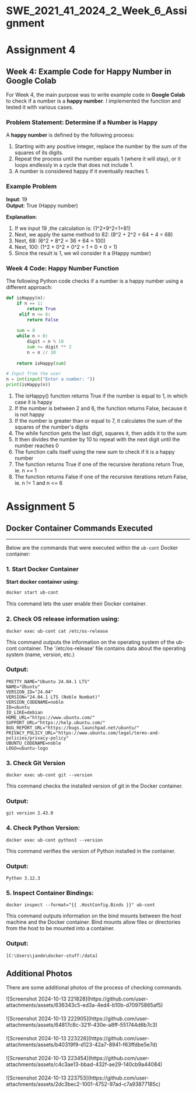 # SWE_2021_41_2024_2_Week_6_Assignment


# Assignment 4


## Week 4: Example Code for Happy Number in Google Colab
For Week 4, the main purpose was to write example code in **Google Colab** to check if a number is a **happy number**. I implemented the function and tested it with various cases.


### Problem Statement: Determine if a Number is Happy
A **happy number** is defined by the following process:
1. Starting with any positive integer, replace the number by the sum of the squares of its digits.
2. Repeat the process until the number equals 1 (where it will stay), or it loops endlessly in a cycle that does not include 1.
3. A number is considered happy if it eventually reaches 1.

### Example Problem
**Input**: 19  
**Output**: True (Happy number)

**Explanation**:
1. If we input 19 ,the calculation is: (1^2+9^2=1+81\)
2. Next, we apply the same method to 82:   (8^2 + 2^2 = 64 + 4 = 68\)
3. Next, 68: (6^2 + 8^2 = 36 + 64 = 100\)
4. Next, 100: (1^2 + 0^2 + 0^2 = 1 + 0 + 0 = 1\)
5. Since the result is 1, we wil consider it a (Happy number)

### Week 4 Code: Happy Number Function
The following Python code checks if a number is a happy number using a different approach:

```python
def isHappy(n):
    if n == 1:
        return True
     elif n <= 6:
        return False
    
    sum = 0
    while n > 0:
        digit = n % 10
        sum += digit ** 2
        n = n // 10
        
    return isHappy(sum)

# Input from the user
n = int(input("Enter a number: "))
print(isHappy(n))
```

1. The isHappy() function returns True if the number is equal to 1, in which case it is happy
2. If the number is between 2 and 6, the function returns False, because it is not happy
3. If the number is greater than or equal to 7, it calculates the sum of the squares of the number's digits
4. The while function gets the last digit, squares it, then adds it to the sum
5. It then divides the number by 10 to repeat with the next digit until the number reaches 0
6. The function calls itself using the new sum to check if it is a happy number
7. The function returns True if one of the recursive iterations return True, ie. n == 1
8. The function returns False if one of the recursive iterations return False, ie. n != 1 and n <= 6

# Assignment 5
## Docker Container Commands Executed
---
Below are the commands that were executed within the `ub-cont` Docker container:

### 1. Start Docker Container
**Start docker container using:**
```bash
docker start ub-cont
```
This command lets the user enable their Docker container.
### 2. Check OS release information using:
```
docker exec ub-cont cat /etc/os-release
```
This command outputs the information on the operating system of the ub-cont container. The '/etc/os-release' file contains data about the operating system (name, version, etc.)

### Output:
```
PRETTY_NAME="Ubuntu 24.04.1 LTS"
NAME="Ubuntu"
VERSION_ID="24.04"
VERSION="24.04.1 LTS (Noble Numbat)"
VERSION_CODENAME=noble
ID=ubuntu
ID_LIKE=debian
HOME_URL="https://www.ubuntu.com/"
SUPPORT_URL="https://help.ubuntu.com/"
BUG_REPORT_URL="https://bugs.launchpad.net/ubuntu/"
PRIVACY_POLICY_URL="https://www.ubuntu.com/legal/terms-and-policies/privacy-policy"
UBUNTU_CODENAME=noble
LOGO=ubuntu-logo
```


### 3. Check Git Version
```
docker exec ub-cont git --version
```
This command checks the installed version of git in the Docker container.
### Output:
```
git version 2.43.0
```

### 4. Check Python Version:
```
docker exec ub-cont python3 --version
```
This command verifies the version of Python installed in the container.
### Output:
```
Python 3.12.3
```
### 5. Inspect Container Bindings:
```
docker inspect --format="{{ .HostConfig.Binds }}" ub-cont
```
This command outputs information on the bind mounts between the host machine and the Docker container. Bind mounts allow files or directories from the host to be mounted into a container.
### Output:
```
[C:\Users\jando\docker-stuff:/data]
```
## Additional Photos
There are some additional photos of the process of checking commands.
<div style="margin-bottom: 20px;">
    ![Screenshot 2024-10-13 221828](https://github.com/user-attachments/assets/636343c5-ed3a-4ed4-b10b-d70975865af5)
</div>
<div style="margin-bottom: 20px;">
    ![Screenshot 2024-10-13 222905](https://github.com/user-attachments/assets/64817c8c-321f-430e-a8ff-551744d6b7c3)
</div>
<div style="margin-bottom: 20px;">
    ![Screenshot 2024-10-13 223226](https://github.com/user-attachments/assets/b40319f9-d123-42a7-8941-f63ffdbe5e7d)
</div>
<div style="margin-bottom: 20px;">
    ![Screenshot 2024-10-13 223454](https://github.com/user-attachments/assets/c4c3ae13-bbad-432f-ae29-140cb9a44084)
</div>
<div style="margin-bottom: 20px;">
    ![Screenshot 2024-10-13 223753](https://github.com/user-attachments/assets/2dc3bec2-1001-4752-97ad-c7a93877185c)
</div>

